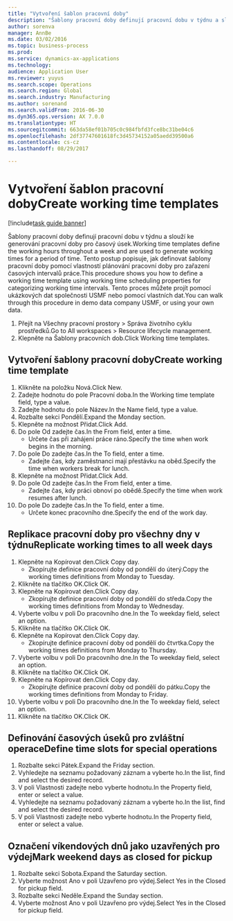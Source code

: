 ```yaml
--- 
title: "Vytvoření šablon pracovní doby"
description: "Šablony pracovní doby definují pracovní dobu v týdnu a slouží ke generování pracovní doby pro časový úsek."
author: sorenva
manager: AnnBe
ms.date: 03/02/2016
ms.topic: business-process
ms.prod: 
ms.service: dynamics-ax-applications
ms.technology: 
audience: Application User
ms.reviewer: yuyus
ms.search.scope: Operations
ms.search.region: Global
ms.search.industry: Manufacturing
ms.author: sorenand
ms.search.validFrom: 2016-06-30
ms.dyn365.ops.version: AX 7.0.0
ms.translationtype: HT
ms.sourcegitcommit: 663da58ef01b705c0c984fbfd3fce8bc31be04c6
ms.openlocfilehash: 2df37747601618fc3d45734152a05aedd39500a6
ms.contentlocale: cs-cz
ms.lasthandoff: 08/29/2017

---
```

# <a name="create-working-time-templates"></a><span data-ttu-id="ed040-103">Vytvoření šablon pracovní doby</span><span class="sxs-lookup"><span data-stu-id="ed040-103">Create working time templates</span></span>

[!include[task guide banner](../../includes/task-guide-banner.md)]

<span data-ttu-id="ed040-104">Šablony pracovní doby definují pracovní dobu v týdnu a slouží ke generování pracovní doby pro časový úsek.</span><span class="sxs-lookup"><span data-stu-id="ed040-104">Working time templates define the working hours throughout a week and are used to generate working times for a period of time.</span></span> <span data-ttu-id="ed040-105">Tento postup popisuje, jak definovat šablony pracovní doby pomocí vlastností plánování pracovní doby pro zařazení časových intervalů práce.</span><span class="sxs-lookup"><span data-stu-id="ed040-105">This procedure shows you how to define a working time template using working time scheduling properties for categorizing working time intervals.</span></span> <span data-ttu-id="ed040-106">Tento proces můžete projít pomocí ukázkových dat společnosti USMF nebo pomocí vlastních dat.</span><span class="sxs-lookup"><span data-stu-id="ed040-106">You can walk through this procedure in demo data company USMF, or using your own data.</span></span>

1. <span data-ttu-id="ed040-107">Přejít na Všechny pracovní prostory > Správa životního cyklu prostředků.</span><span class="sxs-lookup"><span data-stu-id="ed040-107">Go to All workspaces > Resource lifecycle management.</span></span>
2. <span data-ttu-id="ed040-108">Klepněte na Šablony pracovních dob.</span><span class="sxs-lookup"><span data-stu-id="ed040-108">Click Working time templates.</span></span>

## <a name="create-working-time-template"></a><span data-ttu-id="ed040-109">Vytvoření šablony pracovní doby</span><span class="sxs-lookup"><span data-stu-id="ed040-109">Create working time template</span></span>
1. <span data-ttu-id="ed040-110">Klikněte na položku Nová.</span><span class="sxs-lookup"><span data-stu-id="ed040-110">Click New.</span></span>
2. <span data-ttu-id="ed040-111">Zadejte hodnotu do pole Pracovní doba.</span><span class="sxs-lookup"><span data-stu-id="ed040-111">In the Working time template field, type a value.</span></span>
3. <span data-ttu-id="ed040-112">Zadejte hodnotu do pole Název.</span><span class="sxs-lookup"><span data-stu-id="ed040-112">In the Name field, type a value.</span></span>
4. <span data-ttu-id="ed040-113">Rozbalte sekci Pondělí.</span><span class="sxs-lookup"><span data-stu-id="ed040-113">Expand the Monday section.</span></span>
5. <span data-ttu-id="ed040-114">Klepněte na možnost Přidat.</span><span class="sxs-lookup"><span data-stu-id="ed040-114">Click Add.</span></span>
6. <span data-ttu-id="ed040-115">Do pole Od zadejte čas.</span><span class="sxs-lookup"><span data-stu-id="ed040-115">In the From field, enter a time.</span></span>
    * <span data-ttu-id="ed040-116">Určete čas při zahájení práce ráno.</span><span class="sxs-lookup"><span data-stu-id="ed040-116">Specify the time when work begins in the morning.</span></span>  
7. <span data-ttu-id="ed040-117">Do pole Do zadejte čas.</span><span class="sxs-lookup"><span data-stu-id="ed040-117">In the To field, enter a time.</span></span>
    * <span data-ttu-id="ed040-118">Zadejte čas, kdy zaměstnanci mají přestávku na oběd.</span><span class="sxs-lookup"><span data-stu-id="ed040-118">Specify the time when workers break for lunch.</span></span>  
8. <span data-ttu-id="ed040-119">Klepněte na možnost Přidat.</span><span class="sxs-lookup"><span data-stu-id="ed040-119">Click Add.</span></span>
9. <span data-ttu-id="ed040-120">Do pole Od zadejte čas.</span><span class="sxs-lookup"><span data-stu-id="ed040-120">In the From field, enter a time.</span></span>
    * <span data-ttu-id="ed040-121">Zadejte čas, kdy práci obnoví po obědě.</span><span class="sxs-lookup"><span data-stu-id="ed040-121">Specify the time when work resumes after lunch.</span></span>  
10. <span data-ttu-id="ed040-122">Do pole Do zadejte čas.</span><span class="sxs-lookup"><span data-stu-id="ed040-122">In the To field, enter a time.</span></span>
    * <span data-ttu-id="ed040-123">Určete konec pracovního dne.</span><span class="sxs-lookup"><span data-stu-id="ed040-123">Specify the end of the work day.</span></span>  

## <a name="replicate-working-times-to-all-week-days"></a><span data-ttu-id="ed040-124">Replikace pracovní doby pro všechny dny v týdnu</span><span class="sxs-lookup"><span data-stu-id="ed040-124">Replicate working times to all week days</span></span>
1. <span data-ttu-id="ed040-125">Klepněte na Kopírovat den.</span><span class="sxs-lookup"><span data-stu-id="ed040-125">Click Copy day.</span></span>
    * <span data-ttu-id="ed040-126">Zkopírujte definice pracovní doby od pondělí do úterý.</span><span class="sxs-lookup"><span data-stu-id="ed040-126">Copy the working times definitions from Monday to Tuesday.</span></span>  
2. <span data-ttu-id="ed040-127">Klikněte na tlačítko OK.</span><span class="sxs-lookup"><span data-stu-id="ed040-127">Click OK.</span></span>
3. <span data-ttu-id="ed040-128">Klepněte na Kopírovat den.</span><span class="sxs-lookup"><span data-stu-id="ed040-128">Click Copy day.</span></span>
    * <span data-ttu-id="ed040-129">Zkopírujte definice pracovní doby od pondělí do středa.</span><span class="sxs-lookup"><span data-stu-id="ed040-129">Copy the working times definitions from Monday to Wednesday.</span></span>  
4. <span data-ttu-id="ed040-130">Vyberte volbu v poli Do pracovního dne.</span><span class="sxs-lookup"><span data-stu-id="ed040-130">In the To weekday field, select an option.</span></span>
5. <span data-ttu-id="ed040-131">Klikněte na tlačítko OK.</span><span class="sxs-lookup"><span data-stu-id="ed040-131">Click OK.</span></span>
6. <span data-ttu-id="ed040-132">Klepněte na Kopírovat den.</span><span class="sxs-lookup"><span data-stu-id="ed040-132">Click Copy day.</span></span>
    * <span data-ttu-id="ed040-133">Zkopírujte definice pracovní doby od pondělí do čtvrtka.</span><span class="sxs-lookup"><span data-stu-id="ed040-133">Copy the working times definitions from Monday to Thursday.</span></span>  
7. <span data-ttu-id="ed040-134">Vyberte volbu v poli Do pracovního dne.</span><span class="sxs-lookup"><span data-stu-id="ed040-134">In the To weekday field, select an option.</span></span>
8. <span data-ttu-id="ed040-135">Klikněte na tlačítko OK.</span><span class="sxs-lookup"><span data-stu-id="ed040-135">Click OK.</span></span>
9. <span data-ttu-id="ed040-136">Klepněte na Kopírovat den.</span><span class="sxs-lookup"><span data-stu-id="ed040-136">Click Copy day.</span></span>
    * <span data-ttu-id="ed040-137">Zkopírujte definice pracovní doby od pondělí do pátku.</span><span class="sxs-lookup"><span data-stu-id="ed040-137">Copy the working times definitions from Monday to Friday.</span></span>  
10. <span data-ttu-id="ed040-138">Vyberte volbu v poli Do pracovního dne.</span><span class="sxs-lookup"><span data-stu-id="ed040-138">In the To weekday field, select an option.</span></span>
11. <span data-ttu-id="ed040-139">Klikněte na tlačítko OK.</span><span class="sxs-lookup"><span data-stu-id="ed040-139">Click OK.</span></span>

## <a name="define-time-slots-for-special-operations"></a><span data-ttu-id="ed040-140">Definování časových úseků pro zvláštní operace</span><span class="sxs-lookup"><span data-stu-id="ed040-140">Define time slots for special operations</span></span>
1. <span data-ttu-id="ed040-141">Rozbalte sekci Pátek.</span><span class="sxs-lookup"><span data-stu-id="ed040-141">Expand the Friday section.</span></span>
2. <span data-ttu-id="ed040-142">Vyhledejte na seznamu požadovaný záznam a vyberte ho.</span><span class="sxs-lookup"><span data-stu-id="ed040-142">In the list, find and select the desired record.</span></span>
3. <span data-ttu-id="ed040-143">V poli Vlastnosti zadejte nebo vyberte hodnotu.</span><span class="sxs-lookup"><span data-stu-id="ed040-143">In the Property field, enter or select a value.</span></span>
4. <span data-ttu-id="ed040-144">Vyhledejte na seznamu požadovaný záznam a vyberte ho.</span><span class="sxs-lookup"><span data-stu-id="ed040-144">In the list, find and select the desired record.</span></span>
5. <span data-ttu-id="ed040-145">V poli Vlastnosti zadejte nebo vyberte hodnotu.</span><span class="sxs-lookup"><span data-stu-id="ed040-145">In the Property field, enter or select a value.</span></span>

## <a name="mark-weekend-days-as-closed-for-pickup"></a><span data-ttu-id="ed040-146">Označení víkendových dnů jako uzavřených pro výdej</span><span class="sxs-lookup"><span data-stu-id="ed040-146">Mark weekend days as closed for pickup</span></span>
1. <span data-ttu-id="ed040-147">Rozbalte sekci Sobota.</span><span class="sxs-lookup"><span data-stu-id="ed040-147">Expand the Saturday section.</span></span>
2. <span data-ttu-id="ed040-148">Vyberte možnost Ano v poli Uzavřeno pro výdej.</span><span class="sxs-lookup"><span data-stu-id="ed040-148">Select Yes in the Closed for pickup field.</span></span>
3. <span data-ttu-id="ed040-149">Rozbalte sekci Neděle.</span><span class="sxs-lookup"><span data-stu-id="ed040-149">Expand the Sunday section.</span></span>
4. <span data-ttu-id="ed040-150">Vyberte možnost Ano v poli Uzavřeno pro výdej.</span><span class="sxs-lookup"><span data-stu-id="ed040-150">Select Yes in the Closed for pickup field.</span></span>


